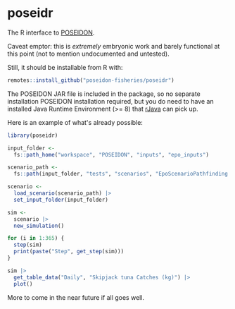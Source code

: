# poseidr

The R interface to [POSEIDON](https://github.com/poseidon-fisheries/POSEIDON).

Caveat emptor: this is *extremely* embryonic work and barely functional at this point (not to mention undocumented and untested).

Still, it should be installable from R with:

```R
remotes::install_github("poseidon-fisheries/poseidr")
```

The POSEIDON JAR file is included in the package, so no separate installation POSEIDON installation required, but you do need to have an installed Java Runtime Environment (>= 8) that [rJava](https://rforge.net/rJava/) can pick up.

Here is an example of what's already possible:

```R
library(poseidr)

input_folder <-
  fs::path_home("workspace", "POSEIDON", "inputs", "epo_inputs")

scenario_path <-
  fs::path(input_folder, "tests", "scenarios", "EpoScenarioPathfinding.yaml")

scenario <-
  load_scenario(scenario_path) |>
  set_input_folder(input_folder)

sim <-
  scenario |>
  new_simulation()

for (i in 1:365) {
  step(sim)
  print(paste("Step", get_step(sim)))
}

sim |> 
  get_table_data("Daily", "Skipjack tuna Catches (kg)") |>
  plot()
```

More to come in the near future if all goes well.
